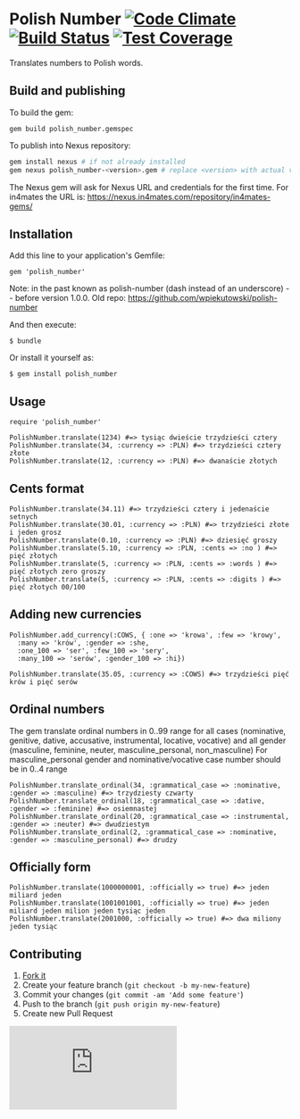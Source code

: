 # Polish Number [![Code Climate](https://codeclimate.com/github/amberbit/polish_number.png)](https://codeclimate.com/github/amberbit/polish_number) [![Build Status](https://travis-ci.org/amberbit/polish_number.png?branch=master)](https://travis-ci.org/amberbit/polish_number) [![Test Coverage](https://codeclimate.com/github/amberbit/polish_number/badges/coverage.svg)](https://codeclimate.com/github/amberbit/polish_number)

Translates numbers to Polish words.

## Build and publishing

To build the gem:

    gem build polish_number.gemspec

To publish into Nexus repository:

```sh
gem install nexus # if not already installed
gem nexus polish_number-<version>.gem # replace <version> with actual version 
```
The Nexus gem will ask for Nexus URL and credentials for the first time. For in4mates the URL is: https://nexus.in4mates.com/repository/in4mates-gems/

## Installation

Add this line to your application's Gemfile:

    gem 'polish_number'

Note: in the past known as polish-number (dash instead of an underscore) -- before version 1.0.0. Old repo: https://github.com/wpiekutowski/polish-number

And then execute:

    $ bundle

Or install it yourself as:

    $ gem install polish_number

## Usage

    require 'polish_number'

    PolishNumber.translate(1234) #=> tysiąc dwieście trzydzieści cztery
    PolishNumber.translate(34, :currency => :PLN) #=> trzydzieści cztery złote
    PolishNumber.translate(12, :currency => :PLN) #=> dwanaście złotych

## Cents format

    PolishNumber.translate(34.11) #=> trzydzieści cztery i jedenaście setnych
    PolishNumber.translate(30.01, :currency => :PLN) #=> trzydzieści złote i jeden grosz
    PolishNumber.translate(0.10, :currency => :PLN) #=> dziesięć groszy
    PolishNumber.translate(5.10, :currency => :PLN, :cents => :no ) #=> pięć złotych
    PolishNumber.translate(5, :currency => :PLN, :cents => :words ) #=> pięć złotych zero groszy
    PolishNumber.translate(5, :currency => :PLN, :cents => :digits ) #=> pięć złotych 00/100

## Adding new currencies

    PolishNumber.add_currency(:COWS, { :one => 'krowa', :few => 'krowy',
      :many => 'krów', :gender => :she,
      :one_100 => 'ser', :few_100 => 'sery',
      :many_100 => 'serów', :gender_100 => :hi})

    PolishNumber.translate(35.05, :currency => :COWS) #=> trzydzieści pięć krów i pięć serów

## Ordinal numbers

The gem translate ordinal numbers in 0..99 range for all cases (nominative, genitive, dative, accusative, instrumental, locative, vocative) and all gender (masculine, feminine, neuter, masculine_personal, non_masculine)
For masculine_personal gender and nominative/vocative case number should be in 0..4 range

    PolishNumber.translate_ordinal(34, :grammatical_case => :nominative, :gender => :masculine) #=> trzydziesty czwarty
    PolishNumber.translate_ordinal(18, :grammatical_case => :dative, :gender => :feminine) #=> osiemnastej
    PolishNumber.translate_ordinal(20, :grammatical_case => :instrumental, :gender => :neuter) #=> dwudziestym
    PolishNumber.translate_ordinal(2, :grammatical_case => :nominative, :gender => :masculine_personal) #=> drudzy

## Officially form

    PolishNumber.translate(1000000001, :officially => true) #=> jeden miliard jeden
    PolishNumber.translate(1001001001, :officially => true) #=> jeden miliard jeden milion jeden tysiąc jeden
    PolishNumber.translate(2001000, :officially => true) #=> dwa miliony jeden tysiąc

## Contributing

1. [Fork it](http://github.com/amberbit/polish_number/fork)
2. Create your feature branch (`git checkout -b my-new-feature`)
3. Commit your changes (`git commit -am 'Add some feature'`)
4. Push to the branch (`git push origin my-new-feature`)
5. Create new Pull Request

[![Analytics](https://ga-beacon.appspot.com/UA-49257773-1/README.md?pixel)](https://github.com/igrigorik/ga-beacon)
